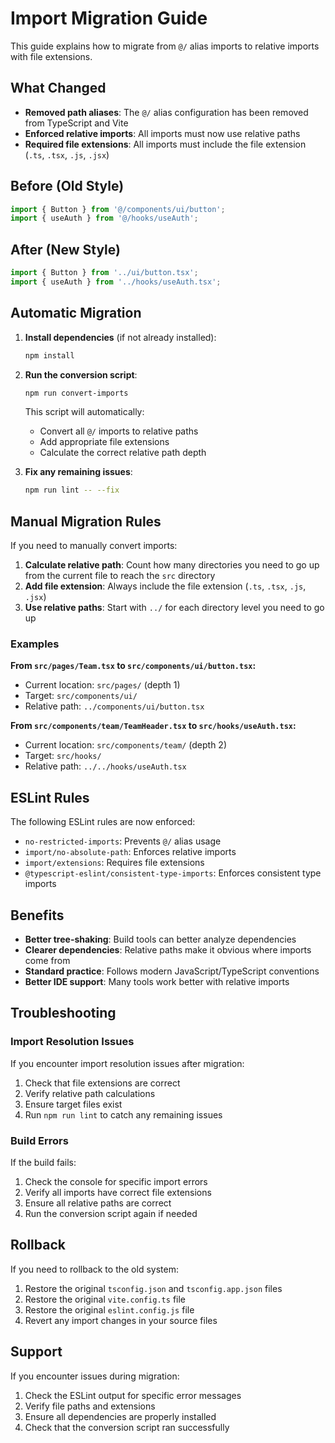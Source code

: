 # Import Migration Guide

This guide explains how to migrate from `@/` alias imports to relative imports with file extensions.

## What Changed

- **Removed path aliases**: The `@/` alias configuration has been removed from TypeScript and Vite
- **Enforced relative imports**: All imports must now use relative paths
- **Required file extensions**: All imports must include the file extension (`.ts`, `.tsx`, `.js`, `.jsx`)

## Before (Old Style)
```typescript
import { Button } from '@/components/ui/button';
import { useAuth } from '@/hooks/useAuth';
```

## After (New Style)
```typescript
import { Button } from '../ui/button.tsx';
import { useAuth } from '../hooks/useAuth.tsx';
```

## Automatic Migration

1. **Install dependencies** (if not already installed):
   ```bash
   npm install
   ```

2. **Run the conversion script**:
   ```bash
   npm run convert-imports
   ```

   This script will automatically:
   - Convert all `@/` imports to relative paths
   - Add appropriate file extensions
   - Calculate the correct relative path depth

3. **Fix any remaining issues**:
   ```bash
   npm run lint -- --fix
   ```

## Manual Migration Rules

If you need to manually convert imports:

1. **Calculate relative path**: Count how many directories you need to go up from the current file to reach the `src` directory
2. **Add file extension**: Always include the file extension (`.ts`, `.tsx`, `.js`, `.jsx`)
3. **Use relative paths**: Start with `../` for each directory level you need to go up

### Examples

**From `src/pages/Team.tsx` to `src/components/ui/button.tsx`:**
- Current location: `src/pages/` (depth 1)
- Target: `src/components/ui/`
- Relative path: `../components/ui/button.tsx`

**From `src/components/team/TeamHeader.tsx` to `src/hooks/useAuth.tsx`:**
- Current location: `src/components/team/` (depth 2)
- Target: `src/hooks/`
- Relative path: `../../hooks/useAuth.tsx`

## ESLint Rules

The following ESLint rules are now enforced:

- `no-restricted-imports`: Prevents `@/` alias usage
- `import/no-absolute-path`: Enforces relative imports
- `import/extensions`: Requires file extensions
- `@typescript-eslint/consistent-type-imports`: Enforces consistent type imports

## Benefits

- **Better tree-shaking**: Build tools can better analyze dependencies
- **Clearer dependencies**: Relative paths make it obvious where imports come from
- **Standard practice**: Follows modern JavaScript/TypeScript conventions
- **Better IDE support**: Many tools work better with relative imports

## Troubleshooting

### Import Resolution Issues
If you encounter import resolution issues after migration:

1. Check that file extensions are correct
2. Verify relative path calculations
3. Ensure target files exist
4. Run `npm run lint` to catch any remaining issues

### Build Errors
If the build fails:

1. Check the console for specific import errors
2. Verify all imports have correct file extensions
3. Ensure all relative paths are correct
4. Run the conversion script again if needed

## Rollback

If you need to rollback to the old system:

1. Restore the original `tsconfig.json` and `tsconfig.app.json` files
2. Restore the original `vite.config.ts` file
3. Restore the original `eslint.config.js` file
4. Revert any import changes in your source files

## Support

If you encounter issues during migration:

1. Check the ESLint output for specific error messages
2. Verify file paths and extensions
3. Ensure all dependencies are properly installed
4. Check that the conversion script ran successfully
